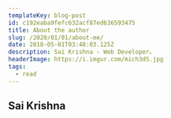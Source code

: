 ```yaml
---
templateKey: blog-post
id: c192eaba9fefc632acf87ed636593475
title: About the author
slug: /2020/01/01/about-me/
date: 2018-05-01T03:48:03.125Z
description: Sai Krishna - Web Developer。
headerImage: https://i.imgur.com/mich3dS.jpg
tags:
  - read
---
```


##  Sai Krishna

